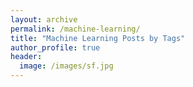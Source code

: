 ```yaml
---
layout: archive
permalink: /machine-learning/
title: "Machine Learning Posts by Tags"
author_profile: true
header:
  image: /images/sf.jpg
---
```


